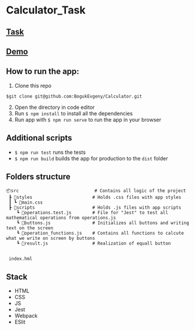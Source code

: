 # Calculator_Task

## [Task]()

## [Demo]()

## How to run the app:

1. Clone this repo

```
$git clone git@github.com:BogukEvgeny/Calculator.git
```

2. Open the directory in code editor
3. Run `$ npm install` to install all the dependencies
4. Run app with `$ npm run serve` to run the app in your browser

## Additional scripts

-   `$ npm run test` runs the tests
-   `$ npm run build` builds the app for production to the `dist` folder

## Folders structure

```
📦src                             # Contains all logic of the project
 ┣ 📂styles                       # Holds .css files with app styles
 ┃ ┗ 📜main.css
 ┣ 📂scripts                      # Holds .js files with app scripts
    ┗ 📜operations.test.js        # File for "Jest" to test all mathematical operations from operations.js
    ┗ 📜buttons.js                # Initializes all buttons and writing text on the screen
    ┗ 📜operation_functions.js    # Contains all functions to calcute what we write on screen by buttons
    ┗ 📜result.js                 # Realization of equall button
    
    
 index.hml
```

## Stack

-   HTML
-   CSS
-   JS
-   Jest
-   Webpack
-   ESlit
